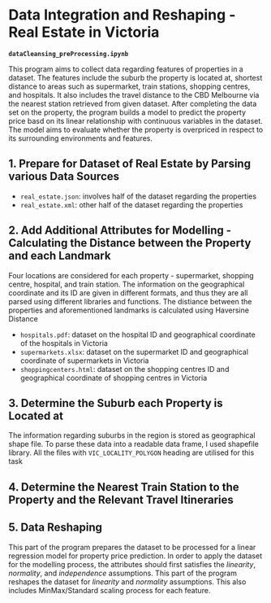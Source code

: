 # Data Integration and Reshaping - Real Estate in Victoria

**``dataCleansing_preProcessing.ipynb``**

This program aims to collect data regarding features of properties in a dataset. The features include the suburb the property is located at, shortest distance to areas such as supermarket, train stations, shopping centres, and hospitals. It also includes the travel distance to the CBD Melbourne via the nearest station retrieved from given dataset. After completing the data set on the property, the program builds a model to predict the property price basd on its linear relationship with continuous variables in the dataset. The model aims to evaluate whether the property is overpriced in respect to its surrounding environments and features.

## 1. Prepare for Dataset of Real Estate by Parsing various Data Sources

* ``real_estate.json``: involves half of the dataset regarding the properties 
* ``real_estate.xml``: other half of the dataset regarding the properties 

## 2. Add Additional Attributes for Modelling - Calculating the Distance between the Property and each Landmark 

Four locations are considered for each property - supermarket, shopping centre, hospital, and train station. The information on the geographical coordinate and its ID are given in different formats, and thus they are all parsed using different libraries and functions. The distiance between the properties and aforementioned landmarks is calculated using Haversine Distance 

* ``hospitals.pdf``: dataset on the hospital ID and geographical coordinate of the hospitals in Victoria
* ``supermarkets.xlsx``: dataset on the supermarket ID and geographical coordinate of supermarkets in Victoria
* ``shoppingcenters.html``: dataset on the shopping centres ID and geographical coordinate of shopping centres in Victoria

## 3. Determine the Suburb each Property is Located at 
The information regarding suburbs in the region is stored as geographical shape file. To parse these data into a readable data frame, I used shapefile library. All the files with ``VIC_LOCALITY_POLYGON`` heading are utilised for this task 

## 4. Determine the Nearest Train Station to the Property and the Relevant Travel Itineraries 

## 5. Data Reshaping 
This part of the program prepares the dataset to be processed for a linear regression model for property price prediction. In order to apply the dataset for the modelling process, the attributes should first satisfies the *linearity*, *normality*, and *independence* assumptions. This part of the program reshapes the dataset for *linearity* and *normality* assumptions. This also includes MinMax/Standard scaling process for each feature. 

